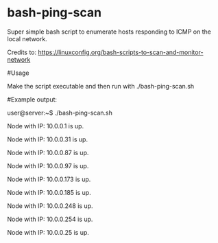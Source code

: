 # bash-ping-scan

Super simple bash script to enumerate hosts responding to ICMP on the local network.

Credits to: https://linuxconfig.org/bash-scripts-to-scan-and-monitor-network

#Usage

Make the script executable and then run with ./bash-ping-scan.sh

#Example output:

user@server:~$ ./bash-ping-scan.sh

Node with IP: 10.0.0.1 is up.

Node with IP: 10.0.0.31 is up.

Node with IP: 10.0.0.87 is up.

Node with IP: 10.0.0.97 is up.

Node with IP: 10.0.0.173 is up.

Node with IP: 10.0.0.185 is up.

Node with IP: 10.0.0.248 is up.

Node with IP: 10.0.0.254 is up.

Node with IP: 10.0.0.25 is up.
